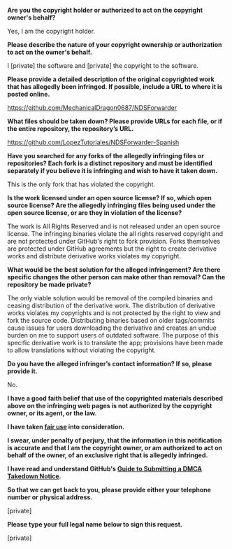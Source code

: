 **Are you the copyright holder or authorized to act on the copyright owner's behalf?**

Yes, I am the copyright holder.

**Please describe the nature of your copyright ownership or authorization to act on the owner's behalf.**

I [private] the software and [private] the copyright to the software.

**Please provide a detailed description of the original copyrighted work that has allegedly been infringed. If possible, include a URL to where it is posted online.**

https://github.com/MechanicalDragon0687/NDSForwarder

**What files should be taken down? Please provide URLs for each file, or if the entire repository, the repository’s URL.**

https://github.com/LopezTutoriales/NDSForwarder-Spanish

**Have you searched for any forks of the allegedly infringing files or repositories? Each fork is a distinct repository and must be identified separately if you believe it is infringing and wish to have it taken down.**

This is the only fork that has violated the copyright.

**Is the work licensed under an open source license? If so, which open source license? Are the allegedly infringing files being used under the open source license, or are they in violation of the license?**

The work is All Rights Reserved and is not released under an open source license. The infringing binaries violate the all rights reserved copyright and are not protected under GitHub's right to fork provision. Forks themselves are protected under GitHub agreements but the right to create derivative works and distribute derivative works violates my copyright.

**What would be the best solution for the alleged infringement? Are there specific changes the other person can make other than removal? Can the repository be made private?**

The only viable solution would be removal of the compiled binaries and ceasing distribution of the derivative work. The distribution of derivative works violates my copyrights and is not protected by the right to view and fork the source code. Distributing binaries based on older tags/commits cause issues for users downloading the derivative and creates an undue burden on me to support users of outdated software. The purpose of this specific derivative work is to translate the app; provisions have been made to allow translations without violating the copyright.

**Do you have the alleged infringer’s contact information? If so, please provide it.**

No.

**I have a good faith belief that use of the copyrighted materials described above on the infringing web pages is not authorized by the copyright owner, or its agent, or the law.**

**I have taken <a href="https://www.lumendatabase.org/topics/22">fair use</a> into consideration.**

**I swear, under penalty of perjury, that the information in this notification is accurate and that I am the copyright owner, or am authorized to act on behalf of the owner, of an exclusive right that is allegedly infringed.**

**I have read and understand GitHub's <a href="https://docs.github.com/articles/guide-to-submitting-a-dmca-takedown-notice/">Guide to Submitting a DMCA Takedown Notice</a>.**

**So that we can get back to you, please provide either your telephone number or physical address.**

[private]

**Please type your full legal name below to sign this request.**

[private]
